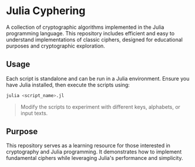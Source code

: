 # Julia Cyphering

A collection of cryptographic algorithms implemented in the Julia programming language. This repository includes efficient and easy to understand implementations of classic ciphers, designed for educational purposes and cryptographic exploration.

## Usage

Each script is standalone and can be run in a Julia environment. Ensure you have Julia installed, then execute the scripts using:

```sh
julia <script_name>.jl
```

> Modify the scripts to experiment with different keys, alphabets, or input texts.

## Purpose

This repository serves as a learning resource for those interested in cryptography and Julia programming. It demonstrates how to implement fundamental ciphers while leveraging Julia's performance and simplicity.
